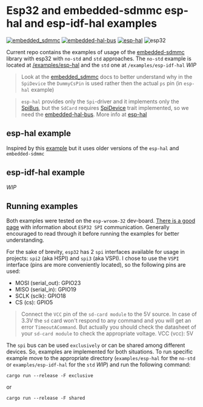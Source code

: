 # Esp32 and embedded-sdmmc esp-hal and esp-idf-hal examples

<a href="https://docs.rs/embedded-sdmmc/0.7.0/embedded_sdmmc/"><img src="https://img.shields.io/badge/embedded_sdmmc-0.7.0-green?style=flat&link=https://docs.rs/embedded-sdmmc/0.7.0/embedded_sdmmc/" alt="embedded_sdmmc" /></a>
<a href="https://docs.rs/embedded-hal-bus/0.2.0/embedded_hal_bus/"><img src="https://img.shields.io/badge/embedded--hal--bus-0.2.0-green?style=flat&link=https://docs.rs/embedded-hal-bus/0.2.0/embedded_hal_bus/" alt="embedded-hal-bus" /></a>
<a href="https://docs.esp-rs.org/esp-hal/esp-hal/0.18.0/esp32/esp_hal/"><img src="https://img.shields.io/badge/esp--hal-0.18.0-green?style=flat&link=https://docs.esp-rs.org/esp-hal/esp-hal/0.18.0/esp32/esp_hal/" alt="esp-hal" /></a>
<img src="https://img.shields.io/badge/esp32-purple?style=flat" alt="esp32" />

Current repo contains the examples of usage of the [embedded-sdmmc](https://crates.io/crates/embedded-sdmmc) library with esp32 with `no-std` and `std` approaches. The `no-std` example is located at [/examples/esp-hal](examples/esp-hal/README.md) and the `std` one at `/examples/esp-idf-hal` *WIP*

> Look at the [embedded_sdmmc](https://docs.rs/embedded-sdmmc/0.7.0/embedded_sdmmc/struct.SdCard.html) docs to better understand why in the `SpiDevice` the `DummyCsPin` is used rather then the actual `ps` pin (in `esp-hal` example)

> `esp-hal` provides only the `Spi`-driver and it implements only the [SpiBus](https://docs.rs/embedded-hal/1.0.0/embedded_hal/spi/trait.SpiBus.html), but the `SdCard` requires [SpiDevice](https://docs.rs/embedded-hal/1.0.0/embedded_hal/spi/trait.SpiDevice.html) trait implemented, so we need the [embedded-hal-bus](https://docs.rs/embedded-hal-bus/0.2.0/embedded_hal_bus/index.html). More info at [esp-hal](https://docs.esp-rs.org/esp-hal/esp-hal/0.18.0/esp32/esp_hal/spi/master/index.html#shared-spi-access)

## esp-hal example

Inspired by this [example](https://github.com/Nereuxofficial/esp-sdcard) but it uses older versions of the `esp-hal` and `embedded-sdmmc`

## esp-idf-hal example

*WIP*

## Running examples

Both examples were tested on the `esp-wroom-32` dev-board. [There is a good page](https://randomnerdtutorials.com/esp32-spi-communication-arduino/) with information about `ESP32 SPI` communication. Generally encouraged to read through it before running the examples for better understanding.

For the sake of brevity, `esp32` has 2 `spi` interfaces available for usage in projects: `spi2` (aka HSPI) and `spi3` (aka VSPI). I chose to use the `VSPI` interface (pins are more conveniently located), so the following pins are used:
- MOSI  (serial_out):   GPIO23
- MISO  (serial_in):    GPIO19
- SCLK  (sclk):         GPIO18
- CS    (cs):           GPIO5

> Connect the `VCC` pin of the `sd-card module` to the 5V source. In case of 3.3V the `sd` card won't respond to any command and you will get an error `TimeoutACommand`. But actually you should check the datasheet of your `sd-card module` to check the appropriate voltage.
VCC   (vcc):          5V

The `spi` bus can be used `exclusively` or can be shared among different devices. So, examples are implemented for both situations.
To run specific example move to the appropriate directory (`examples/esp-hal` for the `no-std` or `examples/esp-idf-hal` for the `std` *WIP*) and run the following command:
```
cargo run --release -F exclusive
```

or 

```
cargo run --release -F shared
```